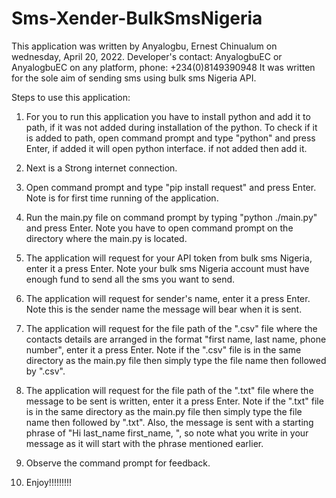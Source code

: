 # Sms-Xender-BulkSmsNigeria
This application was written by Anyalogbu, Ernest Chinualum on wednesday, April 20, 2022. Developer's contact: AnyalogbuEC or AnyalogbuEC on any platform, phone: +234(0)8149390948 It was written for the sole aim of sending sms using bulk sms Nigeria API.

Steps to use this application:

1. For you to run this application you have to install python and add it to path, if it was not added during installation of the python.
To check if it is added to path, open command prompt and type "python" and press Enter, if added it will open python interface.
if not added then add it.

2. Next is a Strong internet connection.

3. Open command prompt and type "pip install request" and press Enter. Note is for first time running of the application.

4. Run the main.py file on command prompt by typing "python ./main.py" and press Enter.
Note you have to open command prompt on the directory where the main.py is located.

5. The application will request for your API token from bulk sms Nigeria, enter it a press Enter.
Note your bulk sms Nigeria account must have enough fund to send all the sms you want to send.

6. The application will request for sender's name, enter it a press Enter.
Note this is the sender name the message will bear when it is sent.

7. The application will request for the file path of the ".csv" file where the contacts details are arranged in the format "first name, last name, phone number",
enter it a press Enter. Note if the ".csv" file is in the same directory as the main.py file then simply type the file name then followed by ".csv".

8. The application will request for the file path of the ".txt" file where the message to be sent is written, enter it a press Enter.
Note if the ".txt" file is in the same directory as the main.py file then simply type the file name then followed by ".txt".
Also, the message is sent with a starting phrase of  "Hi last_name first_name, ", so note what you write in your message as it will start with the phrase mentioned earlier.

9. Observe the command prompt for feedback.

10. Enjoy!!!!!!!!!
